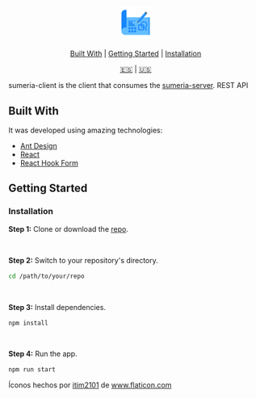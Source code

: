<h4 align="center">
  <img src="public/logo192.png" alt="sumeria-server" height="64" />
</h4>

<div align="center">

[Built With](#built-with) | [Getting Started](#getting-started) | [Installation](#installation)

[:es:][readme-es] | [:us:][readme-en]

</div>

sumeria-client is the client that consumes the [sumeria-server](https://github.com/bryandms/sumeria-server). REST API

## Built With

It was developed using amazing technologies:

- [Ant Design](https://ant.design/)
- [React](https://reactjs.org/)
- [React Hook Form](https://react-hook-form.com/)

## Getting Started

### Installation

**Step 1:** Clone or download the [repo](https://github.com/bryandms/sumeria-client).

<br />

**Step 2:** Switch to your repository's directory.

```bash
cd /path/to/your/repo
```

<br />

**Step 3:** Install dependencies.

```bash
npm install
```

<br />

**Step 4:** Run the app.

```bash
npm run start
```

Íconos hechos por <a href="https://www.flaticon.com/free-icon/beer_961465" title="itim2101">itim2101</a> de <a href="https://www.flaticon.com/" title="Flaticon"> www.flaticon.com</a>

[readme-es]: https://github.com/bryandms/sumeria-client/blob/master/README-ES.md
[readme-en]: https://github.com/bryandms/sumeria-client/blob/master/README.md
